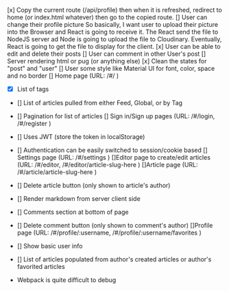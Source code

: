[x] Copy the current route (/api/profile) then when it is refreshed,
redirect to home (or index.html whatever) then go to the copied route.
[] User can change their profile picture
So  basically, I want user to upload their picture into the Browser and React is going to receive it. The React send the file to NodeJS server ad Node is going to upload the file to Cloudinary. Eventually, React is going to get the file to display for the client.
[x] User can be able to edit and delete their posts
[] User can comment in other User's post
[] Server rendering html or pug (or anything else)
[x] Clean the states for "post" and "user"
[] User some style like Material UI for font, color, space and no border
[] Home page (URL: /#/ )
- [x] List of tags
- [] List of articles pulled from either Feed, Global, or by Tag
- [] Pagination for list of articles
[] Sign in/Sign up pages (URL: /#/login, /#/register )
- [] Uses JWT (store the token in localStorage)
- [] Authentication can be easily switched to session/cookie based
[] Settings page (URL: /#/settings )
[]Editor page to create/edit articles (URL: /#/editor, /#/editor/article-slug-here )
[]Article page (URL: /#/article/article-slug-here )
- [] Delete article button (only shown to article's author)
- [] Render markdown from server client side
- [] Comments section at bottom of page
- [] Delete comment button (only shown to comment's author)
[]Profile page (URL: /#/profile/:username, /#/profile/:username/favorites )
- [] Show basic user info
- [] List of articles populated from author's created articles or author's favorited articles


- Webpack is quite difficult to debug
